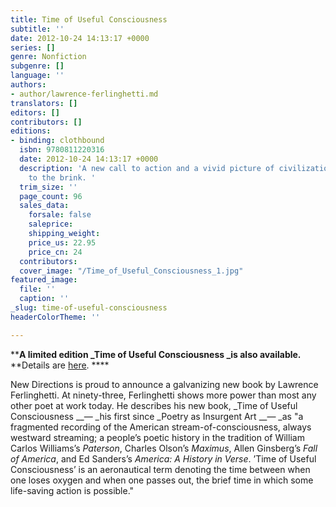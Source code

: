 ```yaml
---
title: Time of Useful Consciousness
subtitle: ''
date: 2012-10-24 14:13:17 +0000
series: []
genre: Nonfiction
subgenre: []
language: ''
authors:
- author/lawrence-ferlinghetti.md
translators: []
editors: []
contributors: []
editions:
- binding: clothbound
  isbn: 9780811220316
  date: 2012-10-24 14:13:17 +0000
  description: 'A new call to action and a vivid picture of civilization going right
    to the brink. '
  trim_size: ''
  page_count: 96
  sales_data:
    forsale: false
    saleprice: 
    shipping_weight: 
    price_us: 22.95
    price_cn: 24
  contributors: 
  cover_image: "/Time_of_Useful_Consciousness_1.jpg"
featured_image:
  file: ''
  caption: ''
_slug: time-of-useful-consciousness
headerColorTheme: ''

---
```

****A limited edition _Time of Useful Consciousness _is also available.**
**Details are [here](http://ndbooks.com/book/time-of-useful-consciousness1). ****

New Directions is proud to announce a galvanizing new book by Lawrence Ferlinghetti. At ninety-three, Ferlinghetti shows more power than most any other poet at work today. He describes his new book, _Time of Useful Consciousness __— _his first since _Poetry as Insurgent Art __— _as "a fragmented recording of the American stream-of-consciousness, always westward streaming; a people’s poetic history in the tradition of William Carlos Williams’s _Paterson_, Charles Olson’s _Maximus_, Allen Ginsberg’s _Fall of America_, and Ed Sanders’s _America: A History in Verse_. ’Time of Useful Consciousness’ is an aeronautical term denoting the time between when one loses oxygen and when one passes out, the brief time in which some life-saving action is possible."   

